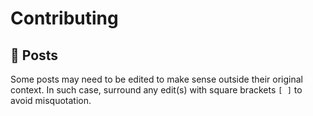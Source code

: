 # Contributing
## 📌 Posts
Some posts may need to be edited to make sense outside their original context.  In such case, surround any edit(s) with square brackets `[ ]` to avoid misquotation.
